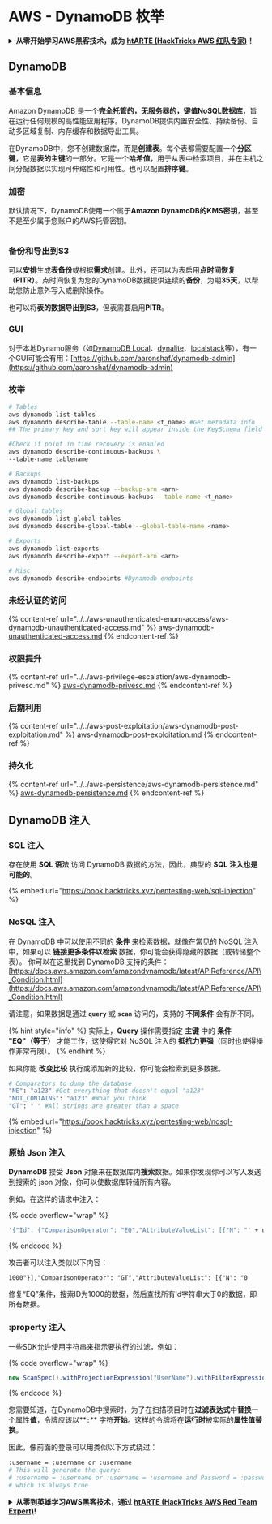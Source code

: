 # AWS - DynamoDB 枚举

<details>

<summary><strong>从零开始学习AWS黑客技术，成为</strong> <a href="https://training.hacktricks.xyz/courses/arte"><strong>htARTE (HackTricks AWS 红队专家)</strong></a><strong>！</strong></summary>

支持HackTricks的其他方式：

* 如果您想在 **HackTricks中看到您的公司广告** 或 **以PDF格式下载HackTricks**，请查看[**订阅计划**](https://github.com/sponsors/carlospolop)！
* 获取[**官方PEASS & HackTricks商品**](https://peass.creator-spring.com)
* 发现[**PEASS家族**](https://opensea.io/collection/the-peass-family)，我们独家的[**NFTs系列**](https://opensea.io/collection/the-peass-family)
* **加入** 💬 [**Discord群组**](https://discord.gg/hRep4RUj7f) 或 [**telegram群组**](https://t.me/peass) 或在 **Twitter** 🐦 上**关注**我 [**@carlospolopm**](https://twitter.com/carlospolopm)**。**
* **通过向** [**HackTricks**](https://github.com/carlospolop/hacktricks) 和 [**HackTricks Cloud**](https://github.com/carlospolop/hacktricks-cloud) github仓库提交PR来分享您的黑客技巧。

</details>

## DynamoDB

### 基本信息

Amazon DynamoDB 是一个**完全托管的，无服务器的，键值NoSQL数据库**，旨在运行任何规模的高性能应用程序。DynamoDB提供内置安全性、持续备份、自动多区域复制、内存缓存和数据导出工具。

在DynamoDB中，您不创建数据库，而是**创建表**。每个表都需要配置一个**分区键**，它是**表的主键**的一部分。它是一个**哈希值**，用于从表中检索项目，并在主机之间分配数据以实现可伸缩性和可用性。也可以配置**排序键**。

### 加密

默认情况下，DynamoDB使用一个属于**Amazon DynamoDB的KMS密钥**，甚至不是至少属于您账户的AWS托管密钥。

<figure><img src="https://lh4.googleusercontent.com/JjtNS7aA-_GRMgZb4v93jWEQJi6DQdUPq0FEpzZPdeyCeNoG05p0NJiV9Zs-ULs_-Tfjmx0W1ZgsE2Ui2ljo7D-1a87Xny-gpLVQO0XmXdFoph9ci1RepbVNwaCe9oPruEZSEDxGTxF5dIv6pW1WpT6kWA=s2048" alt=""><figcaption></figcaption></figure>

### 备份和导出到S3

可以**安排**生成**表备份**或根据**需求**创建。此外，还可以为表启用**点时间恢复（PITR）**。点时间恢复为您的DynamoDB数据提供连续的**备份**，为期**35天**，以帮助您防止意外写入或删除操作。

也可以将**表的数据导出到S3**，但表需要启用**PITR**。

### GUI

对于本地Dynamo服务（如[DynamoDB Local](https://aws.amazon.com/blogs/aws/dynamodb-local-for-desktop-development/)、[dynalite](https://github.com/mhart/dynalite)、[localstack](https://github.com/localstack/localstack)等），有一个GUI可能会有用：[https://github.com/aaronshaf/dynamodb-admin](https://github.com/aaronshaf/dynamodb-admin)

### 枚举
```bash
# Tables
aws dynamodb list-tables
aws dynamodb describe-table --table-name <t_name> #Get metadata info
## The primary key and sort key will appear inside the KeySchema field

#Check if point in time recovery is enabled
aws dynamodb describe-continuous-backups \
--table-name tablename

# Backups
aws dynamodb list-backups
aws dynamodb describe-backup --backup-arn <arn>
aws dynamodb describe-continuous-backups --table-name <t_name>

# Global tables
aws dynamodb list-global-tables
aws dynamodb describe-global-table --global-table-name <name>

# Exports
aws dynamodb list-exports
aws dynamodb describe-export --export-arn <arn>

# Misc
aws dynamodb describe-endpoints #Dynamodb endpoints
```
### 未经认证的访问

{% content-ref url="../../aws-unauthenticated-enum-access/aws-dynamodb-unauthenticated-access.md" %}
[aws-dynamodb-unauthenticated-access.md](../../aws-unauthenticated-enum-access/aws-dynamodb-unauthenticated-access.md)
{% endcontent-ref %}

### 权限提升

{% content-ref url="../../aws-privilege-escalation/aws-dynamodb-privesc.md" %}
[aws-dynamodb-privesc.md](../../aws-privilege-escalation/aws-dynamodb-privesc.md)
{% endcontent-ref %}

### 后期利用

{% content-ref url="../../aws-post-exploitation/aws-dynamodb-post-exploitation.md" %}
[aws-dynamodb-post-exploitation.md](../../aws-post-exploitation/aws-dynamodb-post-exploitation.md)
{% endcontent-ref %}

### 持久化

{% content-ref url="../../aws-persistence/aws-dynamodb-persistence.md" %}
[aws-dynamodb-persistence.md](../../aws-persistence/aws-dynamodb-persistence.md)
{% endcontent-ref %}

## DynamoDB 注入

### SQL 注入

存在使用 **SQL 语法** 访问 DynamoDB 数据的方法，因此，典型的 **SQL 注入也是可能的**。

{% embed url="https://book.hacktricks.xyz/pentesting-web/sql-injection" %}

### NoSQL 注入

在 DynamoDB 中可以使用不同的 **条件** 来检索数据，就像在常见的 NoSQL 注入中，如果可以 **链接更多条件以检索** 数据，你可能会获得隐藏的数据（或转储整个表）。
你可以在这里找到 DynamoDB 支持的条件：[https://docs.aws.amazon.com/amazondynamodb/latest/APIReference/API\_Condition.html](https://docs.aws.amazon.com/amazondynamodb/latest/APIReference/API\_Condition.html)

请注意，如果数据是通过 **`query`** 或 **`scan`** 访问的，支持的 **不同条件** 会有所不同。

{% hint style="info" %}
实际上，**Query** 操作需要指定 **主键** 中的 **条件 "EQ"（等于）** 才能工作，这使得它对 NoSQL 注入的 **抵抗力更强**（同时也使得操作非常有限）。
{% endhint %}

如果你能 **改变比较** 执行或添加新的比较，你可能会检索到更多数据。
```bash
# Comparators to dump the database
"NE": "a123" #Get everything that doesn't equal "a123"
"NOT_CONTAINS": "a123" #What you think
"GT": " " #All strings are greater than a space
```
{% embed url="https://book.hacktricks.xyz/pentesting-web/nosql-injection" %}

### 原始 Json 注入

**DynamoDB** 接受 **Json** 对象来在数据库内**搜索**数据。如果你发现你可以写入发送到搜索的 json 对象，你可以使数据库转储所有内容。

例如，在这样的请求中注入：

{% code overflow="wrap" %}
```bash
'{"Id": {"ComparisonOperator": "EQ","AttributeValueList": [{"N": "' + user_input + '"}]}}'
```
{% endcode %}

攻击者可以注入类似以下内容：

`1000"}],"ComparisonOperator": "GT","AttributeValueList": [{"N": "0`

修复“EQ”条件，搜索ID为1000的数据，然后查找所有Id字符串大于0的数据，即所有数据。

### :property 注入

一些SDK允许使用字符串来指示要执行的过滤，例如：

{% code overflow="wrap" %}
```java
new ScanSpec().withProjectionExpression("UserName").withFilterExpression(user_input+" = :username and Password = :password").withValueMap(valueMap)
```
{% endcode %}

您需要知道，在DynamoDB中搜索时，为了在扫描项目时在**过滤表达式**中**替换**一个属性**值**，令牌应该以**`:`** 字符**开始**。这样的令牌将在**运行时**被实际的**属性值替换**。

因此，像前面的登录可以用类似以下方式绕过：
```bash
:username = :username or :username
# This will generate the query:
# :username = :username or :username = :username and Password = :password
# which is always true
```
<details>

<summary><strong>从零到英雄学习AWS黑客技术，通过</strong> <a href="https://training.hacktricks.xyz/courses/arte"><strong>htARTE (HackTricks AWS Red Team Expert)</strong></a><strong>!</strong></summary>

支持HackTricks的其他方式：

* 如果您想在**HackTricks中看到您的公司广告**或**下载HackTricks的PDF**，请查看[**订阅计划**](https://github.com/sponsors/carlospolop)！
* 获取[**官方PEASS & HackTricks商品**](https://peass.creator-spring.com)
* 发现[**PEASS家族**](https://opensea.io/collection/the-peass-family)，我们独家的[**NFTs系列**](https://opensea.io/collection/the-peass-family)
* **加入** 💬 [**Discord群组**](https://discord.gg/hRep4RUj7f)或[**telegram群组**](https://t.me/peass)或在**Twitter** 🐦 上**关注**我 [**@carlospolopm**](https://twitter.com/carlospolopm)**。**
* **通过向** [**HackTricks**](https://github.com/carlospolop/hacktricks) 和 [**HackTricks Cloud**](https://github.com/carlospolop/hacktricks-cloud) github仓库提交PR来分享您的黑客技巧。

</details>
